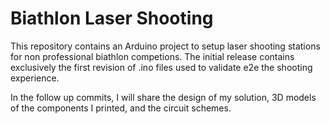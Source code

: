 # Biathlon Laser Shooting

This repository contains an Arduino project to setup laser shooting stations for non professional biathlon competions.
The initial release contains exclusively the first revision of .ino files used to validate e2e the shooting experience.

In the follow up commits, I will share the design of my solution, 3D models of the components I printed, and the circuit
schemes.

